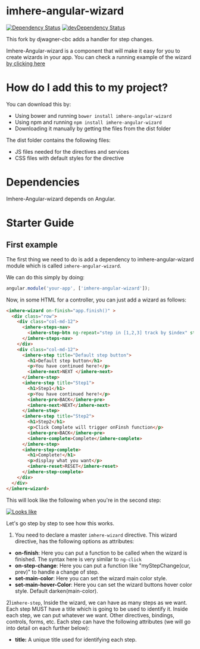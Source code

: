 # imhere-angular-wizard

[![Dependency Status](https://david-dm.org/preboot/angular-webpack/status.svg)](https://david-dm.org/preboot/angular-webpack#info=dependencies) [![devDependency Status](https://david-dm.org/preboot/angular-webpack/dev-status.svg)](https://david-dm.org/preboot/angular-webpack#info=devDependencies)

This fork by djwagner-cbc adds a handler for step changes.

Imhere-Angular-wizard is a component that will make it easy for you to create wizards in your app. You can check a running example of the wizard [by clicking here](https://imheretw.github.io/imhere-angular-wizard/)

# How do I add this to my project?
You can download this by:

* Using bower and running `bower install imhere-angular-wizard`
* Using npm and running `npm install imhere-angular-wizard`
* Downloading it manually by getting the files from the dist folder

The dist folder contains the following files:

* JS files needed for the directives and services
* CSS files with default styles for the directive

# Dependencies
Imhere-Angular-wizard depends on Angular.

# Starter Guide

## First example

The first thing we need to do is add a dependency to imhere-angular-wizard module which is called `imhere-angular-wizard`.

We can do this simply by doing:

````js
angular.module('your-app', ['imhere-angular-wizard']);
````

Now, in some HTML for a controller, you can just add a wizard as follows:

````html
<imhere-wizard on-finish="app.finish()" >
  <div class="row">
    <div class="col-md-12">
      <imhere-steps-nav>
        <imhere-step-btn ng-repeat="step in [1,2,3] track by $index" step-index="$index"></imhere-step-btn>
      </imhere-steps-nav>
    </div>
    <div class="col-md-12">
      <imhere-step title="Default step button">
        <h1>Default step button</h1>
        <p>You have continued here!</p>
        <imhere-next>NEXT </imhere-next>
      </imhere-step>
      <imhere-step title="Step1">
        <h1>Step1</h1>
        <p>You have continued here!</p>
        <imhere-pre>BACK</imhere-pre>
        <imhere-next>NEXT</imhere-next>
      </imhere-step>
      <imhere-step title="Step2">
        <h1>Step2</h1>
        <p>Click Complete will trigger onFinsh function</p>
        <imhere-pre>BACK</imhere-pre>
        <imhere-complete>Complete</imhere-complete>
      </imhere-step>
      <imhere-step-complete>
        <h1>Complete!</h1>
        <p>display what you want</p>
        <imhere-reset>RESET</imhere-reset>
      </imhere-step-complete>
    </div>
  </div>
</imhere-wizard>
````

This will look like the following when you're in the second step:

[![Looks like](https://cloud.githubusercontent.com/assets/5419010/24394236/c5e51336-13cd-11e7-8359-adf80574a318.png)](https://cloud.githubusercontent.com/assets/5419010/24394236/c5e51336-13cd-11e7-8359-adf80574a318.png)

Let's go step by step to see how this works.

1) You need to declare a master `imhere-wizard` directive. This wizard directive, has the following options as attributes:
* **on-finish**: Here you can put a function to be called when the wizard is finished. The syntax here is very similar to `ng-click`
* **on-step-change**: Here you can put a function like "myStepChange(cur, prev)" to handle a change of step.
* **set-main-color**: Here you can set the wizard main color style.
* **set-main-hover-Color**: Here you can set the wizard buttons hover color style. Default darken(main-color).

2)`imhere-step`, Inside the wizard, we can have as many steps as we want. Each step MUST have a title which is going to be used to identify it. Inside each step, we can put whatever we want. Other directives, bindings, controls, forms, etc.  Each step can have the following attributes (we will go into detail on each further below):
* **title:** A unique title used for identifying each step.

